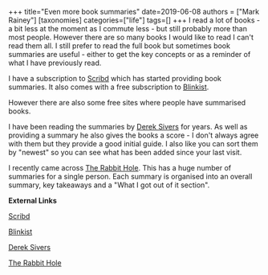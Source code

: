 +++
title="Even more book summaries"
date=2019-06-08
authors = ["Mark Rainey"]
[taxonomies]
categories=["life"]
tags=[]
+++
I read a lot of books - a bit less at the moment as I commute less - but still probably more than most people. However there are so many books I would like to read I can't read them all. I still prefer to read the full book but sometimes book summaries are useful - either to get the key concepts or as a reminder of what I have previously read.
<!-- more -->

I have a subscription to [Scribd](https://www.scribd.com/) which has started providing book summaries. It also comes with a free subscription to [Blinkist](https://www.blinkist.com/). 

However there are also some free sites where people have summarised books. 

I have been reading the summaries by [Derek Sivers](https://sivers.org/book) for years. As well as providing a summary he also gives the books a score - I don't always agree with them but they provide a good initial guide. I also like you can sort them by "newest" so you can see what has been added since your last visit.

I recently came across [The Rabbit Hole](http://blas.com/). This has a huge number of summaries for a single person. Each summary is organised into an overall summary, key takeaways and a "What I got out of it section".

__External Links__

[Scribd](https://www.scribd.com/)

[Blinkist](https://www.blinkist.com/)

[Derek Sivers](https://sivers.org/book)

[The Rabbit Hole](http://blas.com/)
